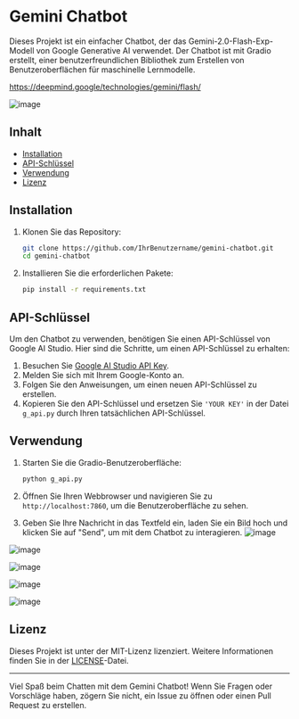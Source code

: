 # Gemini Chatbot

Dieses Projekt ist ein einfacher Chatbot, der das Gemini-2.0-Flash-Exp-Modell von Google Generative AI verwendet. Der Chatbot ist mit Gradio erstellt, einer benutzerfreundlichen Bibliothek zum Erstellen von Benutzeroberflächen für maschinelle Lernmodelle.

https://deepmind.google/technologies/gemini/flash/

![image](https://github.com/user-attachments/assets/5c2d7123-1f75-4350-9bea-420e34ae6e00)

## Inhalt

- [Installation](#installation)
- [API-Schlüssel](#api-schlüssel)
- [Verwendung](#verwendung)
- [Lizenz](#lizenz)

## Installation

1. Klonen Sie das Repository:

    ```bash
    git clone https://github.com/IhrBenutzername/gemini-chatbot.git
    cd gemini-chatbot
    ```

2. Installieren Sie die erforderlichen Pakete:

    ```bash
    pip install -r requirements.txt
    ```

## API-Schlüssel

Um den Chatbot zu verwenden, benötigen Sie einen API-Schlüssel von Google AI Studio. Hier sind die Schritte, um einen API-Schlüssel zu erhalten:

1. Besuchen Sie [Google AI Studio API Key](https://aistudio.google.com/apikey).
2. Melden Sie sich mit Ihrem Google-Konto an.
3. Folgen Sie den Anweisungen, um einen neuen API-Schlüssel zu erstellen.
4. Kopieren Sie den API-Schlüssel und ersetzen Sie `'YOUR KEY'` in der Datei `g_api.py` durch Ihren tatsächlichen API-Schlüssel.

## Verwendung

1. Starten Sie die Gradio-Benutzeroberfläche:

    ```bash
    python g_api.py
    ```

2. Öffnen Sie Ihren Webbrowser und navigieren Sie zu `http://localhost:7860`, um die Benutzeroberfläche zu sehen.
3. Geben Sie Ihre Nachricht in das Textfeld ein, laden Sie ein Bild hoch und klicken Sie auf "Send", um mit dem Chatbot zu interagieren.
![image](https://github.com/user-attachments/assets/a7634455-1983-4c85-a4e3-a6083d80a750)

![image](https://github.com/user-attachments/assets/d7afdfa2-ba9e-4ca2-bf19-f56e4632c4b3)

![image](https://github.com/user-attachments/assets/0fd008a7-f74d-4355-9423-c3166fcfaf8c)

![image](https://github.com/user-attachments/assets/7a344a88-07aa-4b54-926b-e1210a12ce24)

![image](https://github.com/user-attachments/assets/86299685-bc7a-466b-af16-2a8439796cc0)




## Lizenz

Dieses Projekt ist unter der MIT-Lizenz lizenziert. Weitere Informationen finden Sie in der [LICENSE](LICENSE)-Datei.

---

Viel Spaß beim Chatten mit dem Gemini Chatbot! Wenn Sie Fragen oder Vorschläge haben, zögern Sie nicht, ein Issue zu öffnen oder einen Pull Request zu erstellen.
```

